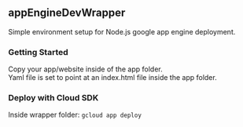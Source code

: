 ## appEngineDevWrapper

Simple environment setup for Node.js google app engine deployment.

### Getting Started

Copy your app/website inside of the app folder. <br/>
Yaml file is set to point at an index.html file inside the app folder.

### Deploy with Cloud SDK
Inside wrapper folder:
``` gcloud app deploy ```